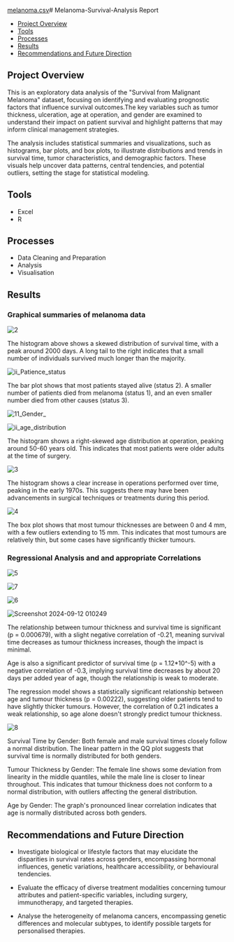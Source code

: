 [melanoma.csv](https://github.com/user-attachments/files/18903923/melanoma.csv)# Melanoma-Survival-Analysis Report

- [Project Overview](#project_overview)
- [Tools](#tools)
- [Processes](#processes)
- [Results](results)
- [Recommendations and Future Direction](#recommendations_and_future_direction)

## Project Overview

This is an exploratory data analysis of the "Survival from Malignant Melanoma" dataset, focusing on identifying and evaluating prognostic factors that influence survival outcomes.The key variables such as tumor thickness, ulceration, age at operation, and gender are examined to understand their impact on patient survival and highlight patterns that may inform clinical management strategies. 

The analysis includes statistical summaries and visualizations, such as histograms, bar plots, and box plots, to illustrate distributions and trends in survival time, tumor characteristics, and demographic factors. These visuals help uncover data patterns, central tendencies, and potential outliers, setting the stage for  statistical modeling.

## Tools

- Excel
- R

## Processes

- Data Cleaning and Preparation
- Analysis
- Visualisation

## Results

### Graphical summaries of melanoma data

![2](https://github.com/user-attachments/assets/0af14ffb-1523-48e0-b495-be29792344c7)

The histogram above shows a skewed distribution of survival time, with a peak around 2000 days. A long tail to the right indicates that a small number of individuals survived much longer than the majority.

![ii_Patience_status](https://github.com/user-attachments/assets/b2836c4d-ed26-4590-8e6b-d57a6333dff2)

The bar plot shows that most patients stayed alive (status 2). A smaller number of patients died from melanoma (status 1), and an even smaller number died from other causes (status 3). 

![11_Gender_](https://github.com/user-attachments/assets/f62ebef8-40fb-4bc7-b791-73a39a9b0355)

![ii_age_distribution](https://github.com/user-attachments/assets/8a4788b2-c9e8-42b6-bff0-d878654f9b29)

The histogram shows a right-skewed age distribution at operation, peaking around 50-60 years old. This indicates that most patients were older adults at the time of surgery.

![3](https://github.com/user-attachments/assets/d4bfd83d-3980-4620-af06-6ff863767a7b)

The histogram shows a clear increase in operations performed over time, peaking in the early 1970s. This suggests there may have been advancements in surgical techniques or treatments during this period.

![4](https://github.com/user-attachments/assets/6bad52e7-cfcf-40e4-81d7-f8b0c0a4c0ad)

The box plot shows that most tumour thicknesses are between 0 and 4 mm, with a few outliers extending to 15 mm. This indicates that most tumours are relatively thin, but some cases have significantly thicker tumours.

### Regressional Analysis and and appropriate Correlations 

![5](https://github.com/user-attachments/assets/f78e2c39-2753-4ce4-8eb6-241ee0c17f18)

![7](https://github.com/user-attachments/assets/efd45ee6-689f-4500-9ff0-74164ffe2e6f)

![6](https://github.com/user-attachments/assets/6e64fe57-7ddf-4214-820a-2a6200050dc4)

![Screenshot 2024-09-12 010249](https://github.com/user-attachments/assets/1228b461-656a-4cc0-9674-6e3809ca30b6)

The relationship between tumour thickness and survival time is significant (p = 0.000679), with a slight negative correlation of -0.21, meaning survival time decreases as tumour thickness increases, though the impact is minimal. 

Age is also a significant predictor of survival time (p = 1.12*10^-5) with a negative correlation of -0.3, implying survival time decreases by about 20 days per added year of age, though the relationship is weak to moderate. 

The regression model shows a statistically significant relationship between age and tumour thickness (p = 0.00222), suggesting older patients tend to have slightly thicker tumours. However, the correlation of 0.21 indicates a weak relationship, so age alone doesn't strongly predict tumour thickness.


![8](https://github.com/user-attachments/assets/366e4264-7c12-4ff9-a2ec-5a21d052027e)

Survival Time by Gender: Both female and male survival times closely follow a normal distribution. The linear pattern in the QQ plot suggests that survival time is normally distributed for both genders.

Tumour Thickness by Gender: The female line shows some deviation from linearity in the middle quantiles, while the male line is closer to linear throughout. This indicates that tumour thickness does not conform to a normal distribution, with outliers affecting the general distribution. 

Age by Gender: The graph's pronounced linear correlation indicates that age is normally distributed across both genders.


## Recommendations and Future Direction

- Investigate biological or lifestyle factors that may elucidate the disparities in survival rates across genders, encompassing hormonal influences, genetic variations, healthcare accessibility, or behavioural tendencies.

- Evaluate the efficacy of diverse treatment modalities concerning tumour attributes and patient-specific variables, including surgery, immunotherapy, and targeted therapies.

- Analyse the heterogeneity of melanoma cancers, encompassing genetic differences and molecular subtypes, to identify possible targets for personalised therapies. 



